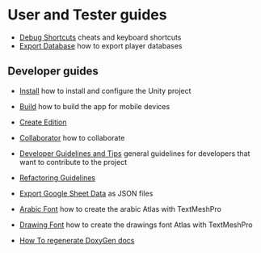 # User and Tester guides

- [Debug Shortcuts](DebugShortcuts.md) cheats and keyboard shortcuts
- [Export Database](ExportPlayerDatabase.md) how to export player databases

## Developer guides

- [Install](INSTALL.md) how to install and configure the Unity project
- [Build](Build.md) how to build the app for mobile devices
- [Create Edition](CreateEdition.md)
- [Collaborator](Collaborator.md) how to collaborate
- [Developer Guidelines and Tips](DeveloperGuidelines.md) general guidelines for developers that want to contribute to the project
- [Refactoring Guidelines](RefactoringGuidelines.md)
- [Export Google Sheet Data](ExportGoogleSheetData.md) as JSON files
- [Arabic Font](ArabicFont.md) how to create the arabic Atlas with TextMeshPro
- [Drawing Font](DrawingsFont.md) how to create the drawings font Atlas with TextMeshPro

- [How To regenerate DoxyGen docs](APIDocsGeneration.html)
